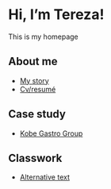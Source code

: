 # Hi, I’m Tereza!

This is my homepage

## About me

- [My story](MYSTORY)
- [Cv/resumé](CV)

## Case study

- [Kobe Gastro Group](CASESTUDY)

## Classwork

- [Alternative text](dropcap)

